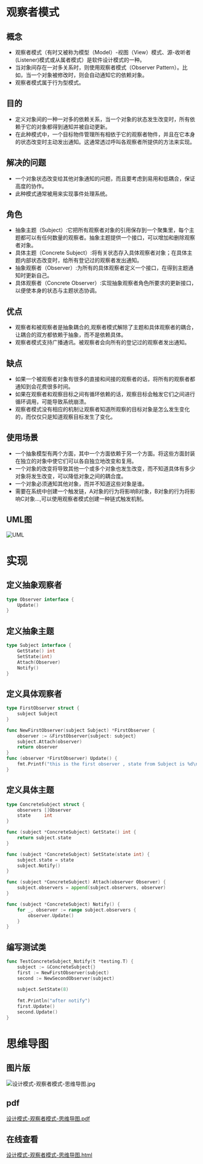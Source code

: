 # 观察者模式

## 概念

- 观察者模式（有时又被称为模型（Model）-视图（View）模式、源-收听者(Listener)模式或从属者模式）是软件设计模式的一种。
- 当对象间存在一对多关系时，则使用观察者模式（Observer Pattern）。比如，当一个对象被修改时，则会自动通知它的依赖对象。
- 观察者模式属于行为型模式。

## 目的

- 定义对象间的一种一对多的依赖关系，当一个对象的状态发生改变时，所有依赖于它的对象都得到通知并被自动更新。
- 在此种模式中，一个目标物件管理所有相依于它的观察者物件，并且在它本身的状态改变时主动发出通知。这通常透过呼叫各观察者所提供的方法来实现。

## 解决的问题

- 一个对象状态改变给其他对象通知的问题，而且要考虑到易用和低耦合，保证高度的协作。
- 此种模式通常被用来实现事件处理系统。

## 角色

- 抽象主题（Subject）:它把所有观察者对象的引用保存到一个聚集里，每个主题都可以有任何数量的观察者。抽象主题提供一个接口，可以增加和删除观察者对象。
- 具体主题（Concrete Subject）:将有关状态存入具体观察者对象；在具体主题内部状态改变时，给所有登记过的观察者发出通知。
- 抽象观察者（Observer）:为所有的具体观察者定义一个接口，在得到主题通知时更新自己。
- 具体观察者（Concrete Observer）:实现抽象观察者角色所要求的更新接口，以便使本身的状态与主题状态协调。

## 优点

- 观察者和被观察者是抽象耦合的,观察者模式解除了主题和具体观察者的耦合，让耦合的双方都依赖于抽象，而不是依赖具体。
- 观察者模式支持广播通讯。被观察者会向所有的登记过的观察者发出通知。

## 缺点

- 如果一个被观察者对象有很多的直接和间接的观察者的话，将所有的观察者都通知到会花费很多时间。
- 如果在观察者和观察目标之间有循环依赖的话，观察目标会触发它们之间进行循环调用，可能导致系统崩溃。
- 观察者模式没有相应的机制让观察者知道所观察的目标对象是怎么发生变化的，而仅仅只是知道观察目标发生了变化。

## 使用场景

- 一个抽象模型有两个方面，其中一个方面依赖于另一个方面。将这些方面封装在独立的对象中使它们可以各自独立地改变和复用。
- 一个对象的改变将导致其他一个或多个对象也发生改变，而不知道具体有多少对象将发生改变，可以降低对象之间的耦合度。
- 一个对象必须通知其他对象，而并不知道这些对象是谁。
- 需要在系统中创建一个触发链，A对象的行为将影响B对象，B对象的行为将影响C对象...,可以使用观察者模式创建一种链式触发机制。

## UML图

![UML](https://cnymw.github.io/GolangStudy/docs/img/设计模式-观察者模式-uml.png)

# 实现

## 定义抽象观察者

```go
type Observer interface {
    Update()
}
```

## 定义抽象主题

```go
type Subject interface {
    GetState() int
    SetState(int)
    Attach(Observer)
    Notify()
}
```

## 定义具体观察者

```go
type FirstObserver struct {
    subject Subject
}

func NewFirstObserver(subject Subject) *FirstObserver {
    observer := &FirstObserver{subject: subject}
    subject.Attach(observer)
    return observer
}
func (observer *FirstObserver) Update() {
    fmt.Printf("this is the first observer , state from Subject is %d\n", observer.subject.GetState())
}
```

## 定义具体主题

```go
type ConcreteSubject struct {
    observers []Observer
    state     int
}

func (subject *ConcreteSubject) GetState() int {
    return subject.state
}

func (subject *ConcreteSubject) SetState(state int) {
    subject.state = state
    subject.Notify()
}

func (subject *ConcreteSubject) Attach(observer Observer) {
    subject.observers = append(subject.observers, observer)
}

func (subject *ConcreteSubject) Notify() {
    for _, observer := range subject.observers {
        observer.Update()
    }
}
```

## 编写测试类
```go
func TestConcreteSubject_Notify(t *testing.T) {
    subject := &ConcreteSubject{}
    first := NewFirstObserver(subject)
    second := NewSecondObserver(subject)
    
    subject.SetState(8)
    
    fmt.Println("after notify")
    first.Update()
    second.Update()
}

```

# 思维导图

## 图片版

![设计模式-观察者模式-思维导图.jpg](https://cnymw.github.io/GolangStudy/docs/img/设计模式-观察者模式-思维导图.jpg)

## pdf

[设计模式-观察者模式-思维导图.pdf](https://cnymw.github.io/GolangStudy/docs/img/设计模式-观察者模式-思维导图.pdf)

## 在线查看

[设计模式-观察者模式-思维导图.html](https://cnymw.github.io/GolangStudy/docs/img/设计模式-观察者模式-思维导图.html)


